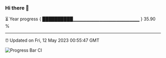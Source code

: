 ### Hi there 👋

⏳ Year progress { ██████████▁▁▁▁▁▁▁▁▁▁▁▁▁▁▁▁▁▁▁▁ } 35.90 %

---

⏰ Updated on Fri, 12 May 2023 00:55:47 GMT

![Progress Bar CI](https://github.com/liununu/liununu/workflows/Progress%20Bar%20CI/badge.svg)
